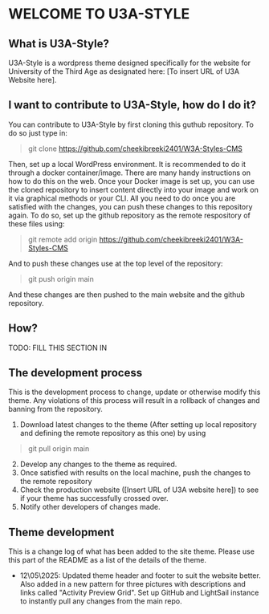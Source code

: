 # WELCOME TO U3A-STYLE
## What is U3A-Style?
U3A-Style is a wordpress theme designed specifically for the website for University of the Third Age as designated here: [To insert URL of U3A Website here]. 
## I want to contribute to U3A-Style, how do I do it?
You can contribute to U3A-Style by first cloning this guthub repository. To do so just type in:
> git clone https://github.com/cheekibreeki2401/W3A-Styles-CMS

Then, set up a local WordPress environment. It is recommended to do it through a docker container/image. There are many handy instructions on how to do this on the web. Once your Docker image is set up, you can use the cloned repository to insert content directly into your image and work on it via graphical methods or your CLI. All you need to do once you are satisfied with the changes, you can push these changes to this repository again. To do so, set up the github repository as the remote respository of these files using:
> git remote add origin https://github.com/cheekibreeki2401/W3A-Styles-CMS

And to push these changes use at the top level of the repository:
> git push origin main

And these changes are then pushed to the main website and the github repository.

## How?
TODO: FILL THIS SECTION IN

## The development process
This is the development process to change, update or otherwise modify this theme. Any violations of this process will result in a rollback of changes and banning from the repository.
1. Download latest changes to the theme (After setting up local repository and defining the remote repository as this one)  by using
> git pull origin main
2. Develop any changes to the theme as required.
3. Once satisfied with results on the local machine, push the changes to the remote repository
4. Check the production website ([Insert URL of U3A website here]) to see if your theme has successfully crossed over.
5. Notify other developers of changes made.

## Theme development
This is a change log of what has been added to the site theme. Please use this part of the README as a list of the details of the theme.
- 12\05\2025: Updated theme header and footer to suit the website better. Also added in a new pattern for three pictures with descriptions and links called "Activity Preview Grid". Set up GitHub and LightSail instance to instantly pull any changes from the main repo.

